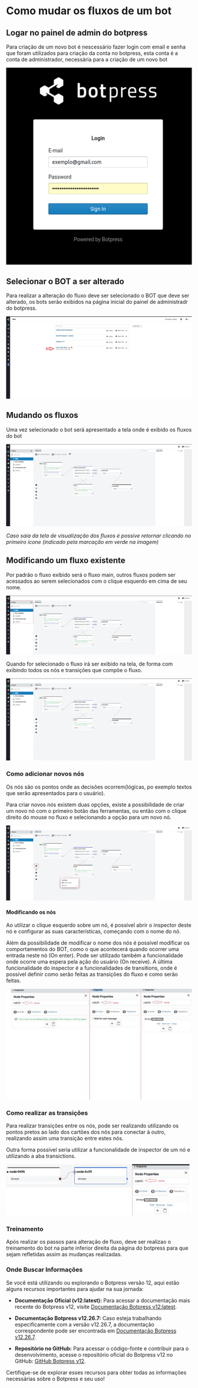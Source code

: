 # Como mudar os fluxos de um bot

## Logar no painel de admin do botpress

Para criação de um novo bot é nescessário fazer login com email e senha que foram utilizados para criação da conta no botpress, esta conta é a conta de administrador, necessária para a criação de um novo bot 

![login](../images/login.png)

## Selecionar o BOT a ser alterado

Para realizar a alteração do fluxo deve ser selecionado o BOT que deve ser alterado, os bots serão exibidos na página inicial do painel de administradr do botpress.

![adminPanel](../images/adminPage.jpeg)

## Mudando os fluxos

Uma vez selecionado o bot será apresentado a tela onde é exibido os fluxos do bot

![workflow](../images/workflow.jpeg)

*Caso saia da tela de visualização dos fluxos é possíve retornar clicando no primeiro ícone (indicado pela marcação em verde na imagem)*

## Modificando um fluxo existente

Por padrão o fluxo exibido será o fluxo main, outros fluxos podem ser acessados ao serem selecionados com o clique esquerdo em cima de seu nome.

![flows](../images/flows.jpeg)

Quando for selecionado o fluxo irá ser exibido na tela, de forma com exibindo todos os nós e transições que compõe o fluxo.

![workflow](../images/workflow.jpeg)

### Como adicionar novos nós

Os nós são os pontos onde as decisões ocorrem(lógicas, po exemplo textos que serão apresentados para o usuário).

Para criar novos nós existem duas opções, existe a possibilidade de criar um novo nó com o primeiro botão das ferramentas, ou então com o clique direito do mouse no fluxo e selecionando a opção para um novo nó.

![criandoNós](../images/criarNodes.jpeg)

#### Modificando os nós 

Ao utilizar o clique esquerdo sobre um nó, é possível abrir o inspector deste nó e configurar as suas características, começando com o nome do nó. 

Além da possibilidade de modificar o nome dos nós é possível modificar os comportamentos do BOT, como o que acontecerá quando ocorrer uma entrada neste nó (On enter). Pode ser utilizado também a funcionalidade onde ocorre uma espera pela ação do usuário (On receive). A última funcionalidade do inspector é a funcionalidades de transitions, onde é possível definir como serão feitas as transições do fluxo e como serão feitas. 

![botaoCriarBot](../images/inspectorProperties.jpeg)

### Como realizar as transições

Para realizar transições entre os nós, pode ser realizando utilizando os pontos pretos ao lado dos cartões dos nós para conectar à outro, realizando assim uma transição entre estes nós. 

Outra forma possível seria utilizar a funcionalidade de inspector de um nó e utilizando a aba transictions. 

![criandoConexoes](../images/conexoesNodes.jpeg)

### Treinamento 

Após realizar os passos para alteração de fluxo, deve ser realizao o treinamento do bot na parte inferior direita da página do botpress para que sejam refletidas assim as mudanças realizadas.

### Onde Buscar Informações

Se você está utilizando ou explorando o Botpress versão 12, aqui estão alguns recursos importantes para ajudar na sua jornada:

- **Documentação Oficial (v12:latest):** Para acessar a documentação mais recente do Botpress v12, visite [Documentação Botpress v12:latest](https://v12.botpress.com/).

- **Documentação Botpress v12.26.7:** Caso esteja trabalhando especificamente com a versão v12.26.7, a documentação correspondente pode ser encontrada em [Documentação Botpress v12.26.7](http://botpress-docs.s3-website-us-east-1.amazonaws.com/docs/introduction/).

- **Repositório no GitHub:** Para acessar o código-fonte e contribuir para o desenvolvimento, acesse o repositório oficial do Botpress v12 no GitHub: [GitHub Botpress v12](https://github.com/botpress/v12).

Certifique-se de explorar esses recursos para obter todas as informações necessárias sobre o Botpress e seu uso!